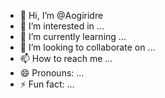 - 👋 Hi, I’m @Aogiridre
- 👀 I’m interested in ...
- 🌱 I’m currently learning ...
- 💞️ I’m looking to collaborate on ...
- 📫 How to reach me ...
- 😄 Pronouns: ...
- ⚡ Fun fact: ...

<!---
Aogiridre/Aogiridre is a ✨ special ✨ repository because its `README.md` (this file) appears on your GitHub profile.
You can click the Preview link to take a look at your changes.
--->
